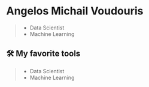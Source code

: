 # Angelos Michail Voudouris
> - Data Scientist
> - Machine Learning

## 🛠️ My favorite tools
   > - Data Scientist
   > - Machine Learning
